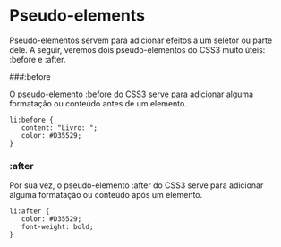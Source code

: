 Pseudo-elements
========

Pseudo-elementos servem para adicionar efeitos a um seletor ou parte dele. A seguir, veremos dois pseudo-elementos do CSS3 muito úteis: :before e :after.


###:before

O pseudo-elemento :before do CSS3 serve para adicionar alguma formatação ou conteúdo antes de um elemento.

~~~
li:before {
   content: "Livro: "; 
   color: #D35529;
}
~~~

### :after

Por sua vez, o pseudo-elemento :after do CSS3 serve para adicionar alguma formatação ou conteúdo após um elemento.

~~~
li:after {
   color: #D35529;
   font-weight: bold;
}
~~~